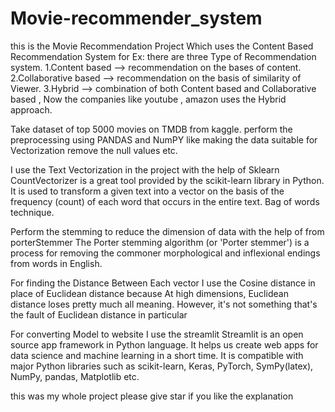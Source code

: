 # Movie-recommender_system

  this is the Movie Recommendation Project Which uses the Content Based Recommendation System
  for Ex: there are three Type of Recommendation system.
    1.Content based -->  recommendation on the bases of content. 
    2.Collaborative based --> recommendation on the basis of similarity of Viewer.
    3.Hybrid --> combination of both Content based and Collaborative based , Now the companies like youtube , amazon uses the Hybrid approach.
  
  Take dataset of top 5000 movies on TMDB from kaggle.
  perform the preprocessing using PANDAS and NumPY like making the data suitable for Vectorization remove the null values etc.
  
  I use the Text Vectorization in the project with the help of Sklearn
    CountVectorizer is a great tool provided by the scikit-learn library in Python. It is used to transform a given text into a vector on the basis
    of the frequency (count) of each word that occurs in the entire text.
    Bag of words technique.
  
  Perform the stemming to reduce the dimension of data with the help of from porterStemmer
  The Porter stemming algorithm (or 'Porter stemmer') is a process for removing the commoner morphological and inflexional endings from words in English.
  
  
  For finding the Distance Between Each vector I use the Cosine distance in place of Euclidean distance because 
  At high dimensions, Euclidean distance loses pretty much all meaning. However, it's not something that's the fault of Euclidean distance in particular
  
  For converting Model to website I use the streamlit 
    Streamlit is an open source app framework in Python language. It helps us create web apps for data science and machine learning in a short time. 
    It is compatible with major Python libraries such as scikit-learn, Keras, PyTorch, SymPy(latex), NumPy, pandas, Matplotlib etc.
    
  this was my whole project please give star if you like the explanation  
